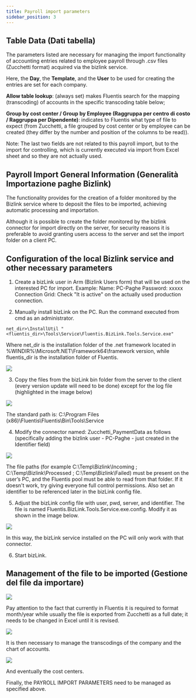 ```yaml
---
title: Payroll import parameters
sidebar_position: 3
---
```


## Table Data (Dati tabella)

The parameters listed are necessary for managing the import functionality of accounting entries related to employee payroll through .csv files (Zucchetti format) acquired via the bizlink service.

Here, the **Day**, the **Template**, and the **User** to be used for creating the entries are set for each company.

**Allow table lookup**: (always set) makes Fluentis search for the mapping (transcoding) of accounts in the specific transcoding table below;
 
**Group by cost center / Group by Employee (Raggruppa per centro di costo / Raggruppa per Dipendente)**: indicates to Fluentis what type of file to expect (from Zucchetti, a file grouped by cost center or by employee can be created (they differ by the number and position of the columns to be read)).

Note: The last two fields are not related to this payroll import, but to the import for controlling, which is currently executed via import from Excel sheet and so they are not actually used.

## Payroll Import General Information (Generalità Importazione paghe Bizlink)

The functionality provides for the creation of a folder monitored by the Bizlink service where to deposit the files to be imported, achieving automatic processing and importation. 

Although it is possible to create the folder monitored by the bizlink connector for import directly on the server, for security reasons it is preferable to avoid granting users access to the server and set the import folder on a client PC.

## Configuration of the local Bizlink service and other necessary parameters

1. Create a bizLink user in Arm (Bizlink Users form) that will be used on the interested PC for import.
Example: Name: PC-Paghe Password: xxxxx Connection Grid: Check "It is active" on the actually used production connection.

2. Manually install bizLink on the PC.
   Run the command executed from cmd as an administrator.

`net_dir>\InstallUtil "<fluentis_dir>\Tools\Service\Fluentis.BizLink.Tools.Service.exe"`

Where net_dir is the installation folder of the .net framework located in %WINDIR%\Microsoft.NET\Framework64\framework version, while fluentis_dir is the installation folder of Fluentis.

![](/img/it-it/configurations/parameters/finance/payroll1.png)

3. Copy the files from the bizLink bin folder from the server to the client (every version update will need to be done) except for the log file (highlighted in the image below)

![](/img/it-it/configurations/parameters/finance/payroll2.png)

The standard path is: C:\Program Files (x86)\Fluentis\Fluentis\Bin\Tools\Service

4. Modify the connector named: Zucchetti_PaymentData as follows (specifically adding the bizlink user - PC-Paghe - just created in the Identifier field)

![](/img/it-it/configurations/parameters/finance/payroll5.png)

The file paths (for example C:\Temp\Bizlink\Incoming ; C:\Temp\Bizlink\Processed ; C:\Temp\Bizlink\Failed) must be present on the user’s PC, and the Fluentis pool must be able to read from that folder. If it doesn't work, try giving everyone full control permissions.
Also set an identifier to be referenced later in the bizLink config file.

5. Adjust the bizLink config file with user, pwd, server, and identifier. The file is named Fluentis.BizLink.Tools.Service.exe.config. 
Modify it as shown in the image below.

![](/img/it-it/configurations/parameters/finance/payroll4.png)
 
In this way, the bizLink service installed on the PC will only work with that connector.

6. Start bizLink.

## Management of the file to be imported (Gestione del file da importare)

![](/img/it-it/configurations/parameters/finance/payroll7.png)

Pay attention to the fact that currently in Fluentis it is required to format month/year while usually the file is exported from Zucchetti as a full date; it needs to be changed in Excel until it is revised.

![](/img/it-it/configurations/parameters/finance/payroll8.png)

It is then necessary to manage the transcodings of the company and the chart of accounts.

![](/img/it-it/configurations/parameters/finance/payroll9.png)

And eventually the cost centers.

Finally, the PAYROLL IMPORT PARAMETERS need to be managed as specified above.